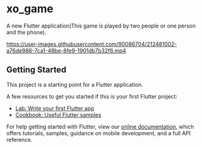 # xo_game

A new Flutter application(This game is played by two people or one person and the phone).



https://user-images.githubusercontent.com/90086704/212481002-a76de986-7ca1-48be-8fe9-1901db7b32f6.mp4



## Getting Started

This project is a starting point for a Flutter application.

A few resources to get you started if this is your first Flutter project:

- [Lab: Write your first Flutter app](https://flutter.dev/docs/get-started/codelab)
- [Cookbook: Useful Flutter samples](https://flutter.dev/docs/cookbook)

For help getting started with Flutter, view our
[online documentation](https://flutter.dev/docs), which offers tutorials,
samples, guidance on mobile development, and a full API reference.
